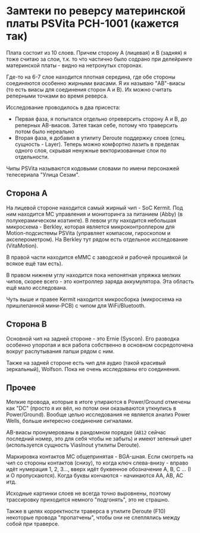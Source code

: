 # Замтеки по реверсу материнской платы PSVita PCH-1001 (кажется так)

Плата состоит из 10 слоев. Причем сторону A (лицевая) и B (задняя) я тоже считаю за слои, т.к. то что частично было содрано при делейринге материнской платы - видно на нетронутых сторонах.

Где-то на 6-7 слое находится плотная середина, где обе стороны соединяются особенно жирными виасами. Я их называю "AB"-виасы (то есть виасы для соединения сторон A и B).
Их можно считать реперными точками во время реверса.

Исследование проводилось в два присеста:
- Первая фаза, я попытался отдельно отреверсить сторону A и B, до реперных AB-виасов. Затея такая себе, потому что траверсить потом было нереально
- Вторая фаза, я добавил в утилиту Deroute поддержку слоев (спец. сущность - Layer). Теперь можно комфортно лазить в пределах одного слоя, скрывая ненужные векторизованные слои по отдельности.

Чипы PSVita называются кодовыми словами по имени персонажей телесериала "Улица Сезам".

## Сторона A

На лицевой стороне находится самый жирный чип - SoC Kermit. Под ним находится МС управления и мониторинга за питанием (Abby) (в полукерамическом коатинге). В левом углу находится небольшая микросхема - Berkley, которая 
является микроконтроллером для Motion-подсистемы PSVita (управляет компасом, гироскопом и акселерометром). На Berkley тут рядом есть отдельное исследование (VitaMotion).

В правой части находится eMMC с заводской и рабочей прошивкой (и всякое ещё там есть).

В правом нижнем углу находится пока непонятная упряжка мелких чипов, скорее всего - это контроллер заряда аккумулятора. Эта область ещё мало исследована.

Чуть выше и правее Kermit находится микросборка (микросхема на пришлепанной мини-PCB) с чипом для WiFi/Bluetooth.

## Сторона B

Основной чип на задней стороне - это Ernie (Syscon). Его разводка особенно упоротая и вся работа собственно в основном сосредоточена вокруг распутывания лапши рядом с ним.

Также на задней стороне есть чип для аудио (такой красивый зеркальный), Wolfson. Пока не очень исследованы его соединения.

## Прочее

Мелкие провода, которые в итоге упираются в Power/Ground отмечены как "DC" (просто я их вёл, но потом они оказываются уткнулись в Power/Ground).
Вообще целью исследования не является анализ Power Wells, больше интересно соединение сигналами.

AB-виасы пронумерованы в рандомном порядке (`AB12` сейчас последний номер, это для себя чтобы не забыть) и имеют зеленый цвет (используется сущность ViasInout утилиты Deroute).

Маркировка контактов МС общепринятая - BGA-шная. Если смотреть на чип со стороны контактов (снизу), то когда ключ слева-внизу - вправо идёт нумерация 1, 2, 3..., вверх идёт буквенное
обозначение A, B, C ... (I и O пропускаются). Когда буквы кончаются - начинаются AA, AB, AC итд.

Исходные картинки слоев не всегда точно выровнены, поэтому трассировку приходится немного "подгонять", это не страшно.

Также в целях корректности траверса в утилите Deroute (F10) некоторые провода "пропатчены", чтобы они не слеплялись между собой при траверсе.
